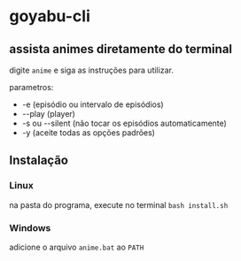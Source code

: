 # goyabu-cli

## assista animes diretamente do terminal

digite `anime` e siga as instruções para utilizar.

parametros:

-  -e (episódio ou intervalo de episódios)
-  --play (player)
-  -s ou --silent (não tocar os episódios automaticamente)
-  -y (aceite todas as opções padrões)

## Instalação

### Linux

na pasta do programa, execute no terminal `bash install.sh`

### Windows

adicione o arquivo `anime.bat` ao `PATH` 

